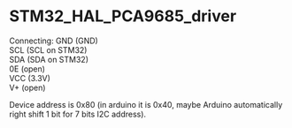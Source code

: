 # STM32_HAL_PCA9685_driver


Connecting: GND (GND)\
            SCL (SCL on STM32)\
            SDA (SDA on STM32)\
            0E (open)\
            VCC (3.3V)\
            V+ (open)
            
            
Device address is 0x80 (in arduino it is 0x40, maybe Arduino automatically right shift 1 bit for 7 bits I2C address).
